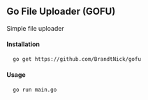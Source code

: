 ## Go File Uploader (GOFU)
Simple file uploader 

#### Installation
```sh
  go get https://github.com/BrandtNick/gofu
```

#### Usage

```sh
  go run main.go
```


